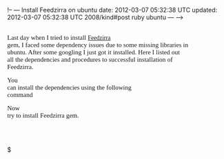 !– — Install Feedzirra on ubuntu date: 2012-03-07 05:32:38 UTC updated: 2012-03-07 05:32:38 UTC 2008/kind\#post ruby ubuntu — –&gt;

<span style="text-align: -webkit-auto;"><span style="background-color: white; font-family: Consolas; vertical-align: baseline;"><span style="font-size: 15px; white-space: pre-wrap;"> Last day when I tried to install </span>[Feedzirra](https://rubygems.org/gems/feedzirra)<span style="font-size: 15px; white-space: pre-wrap;"> gem, I faced some dependency issues due to some missing libraries in ubuntu. After some googling I just got it installed. Here I listed out all the dependencies and procedures to successful installation of Feedzirra.</span></span></span>

<span style="font-family: Consolas;"><span style="font-size: 15px; white-space: pre-wrap;">You can install the dependencies using the following command</span></span>

<span style="font-family: Consolas;"><span style="font-size: 15px; white-space: pre-wrap;">Now try to install Feedzirra gem.</span></span>

**<span style="font-family: Consolas; font-size: 15px; font-weight: normal; vertical-align: baseline; white-space: pre-wrap;">  
</span>**

$
